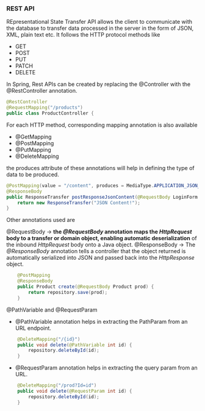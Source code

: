 ### REST API

REpresentational State Transfer API allows the client to communicate with the database to transfer data processed in the server in the form of JSON, XML, plain text etc.
It follows the HTTP protocol methods like
- GET
- POST
- PUT
- PATCH
- DELETE

In Spring, Rest APIs can be created by replacing the @Controller with the @RestController annotation.

```java
@RestController
@RequestMapping("/products")
public class ProductController {
```

For each HTTP method, corresponding mapping annotation is also available
-	@GetMapping
-	@PostMapping
-	@PutMapping
-	@DeleteMapping

the produces attribute of these annotations will help in defining the type of data to be produced.
```java
@PostMapping(value = "/content", produces = MediaType.APPLICATION_JSON_VALUE) 
@ResponseBody 
public ResponseTransfer postResponseJsonContent(@RequestBody LoginForm loginForm) { 
	return new ResponseTransfer("JSON Content!"); 
}
```

Other annotations used are

@RequestBody -> **the _@RequestBody_ annotation maps the _HttpRequest_ body to a transfer or domain object, enabling automatic deserialization** of the inbound _HttpRequest_ body onto a Java object.
@ResponseBody -> The _@ResponseBody_ annotation tells a controller that the object returned is automatically serialized into JSON and passed back into the _HttpResponse_ object.

```java
	@PostMapping
	@ResponseBody
	public Product create(@RequestBody Product prod) {
		return repository.save(prod);
	}
```


@PathVariable and @RequestParam

- @PathVariable annotation helps in extracting the PathParam from an URL endpoint.

```java
	@DeleteMapping("/{id}")
	public void delete(@PathVariable int id) {
		repository.deleteById(id);
	}
```

- @RequestParam annotation helps in extracting the query param from an URL.

```java
	@DeleteMapping("/prod?Id=id")
	public void delete(@RequestParam int id) {
		repository.deleteById(id);
	}
```